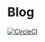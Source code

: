 # Blog
[![CircleCI](https://circleci.com/gh/oti4me/blog-server.svg?style=svg)](https://circleci.com/gh/oti4me/blog-server)